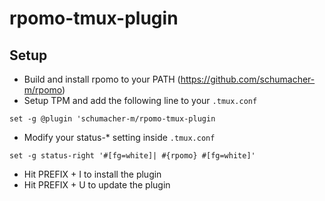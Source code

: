 # rpomo-tmux-plugin

## Setup

* Build and install rpomo to your PATH (https://github.com/schumacher-m/rpomo)
* Setup TPM and add the following line to your `.tmux.conf`

```
set -g @plugin 'schumacher-m/rpomo-tmux-plugin
```

* Modify your status-* setting inside `.tmux.conf`

```
set -g status-right '#[fg=white]| #{rpomo} #[fg=white]'
```

* Hit PREFIX + I to install the plugin
* Hit PREFIX + U to update the plugin
